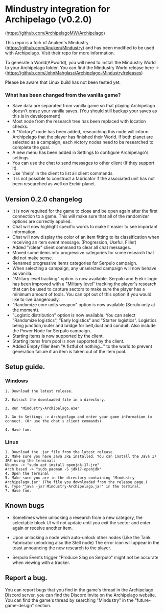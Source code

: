 # Mindustry integration for Archipelago (v0.2.0)
(https://github.com/ArchipelagoMW/Archipelago)

This repo is a fork of Anuken's Mindustry (https://github.com/Anuken/Mindustry) and has been modified to be used with Archipelago. Visit their repo for more information.

To generate a World(APworld), you will need to install the Mindustry World to your Archipelago folder. You can find the Mindustry World release here -> (https://github.com/JohnMahglass/Archipelago-Mindustry/releases)

Please be aware that Linux build has not been tested yet.

### What has been changed from the vanilla game?

- Save data are separated from vanilla game so that playing Archipelago doesn't erase your vanilla saves. (You should still backup your saves as this is in developement)
- Most node from the research tree has been replaced with location checks.
- A "Victory" node has been added, researching this node will inform Archipelago that the player has finished their World. If both planet are selected as a campaign, each victory nodes need to be researched to complete the goal.
- A new menu has been added in Settings to configure Archipelago's settings.
- You can use the chat to send messages to other client (If they support it).
- Use '/help' in the client to list all client commands.
- It is not possible to construct a fabricator if the associated unit has not been researched as well on Erekir planet.

## Version 0.2.0 changelog

- It is now required for the game to close and be open again after the first connection to a game. This will make sure that all of the randomizer options are correctly applied.
- Chat will now highlight specific words to make it easier to see important information.
- Chat will now display the color of an item fitting to its classification when receiving an item event message. (Progression, Useful, Filler)
- Added "/clear" client command to clear all chat messages.
- Moved some items into progressive categories for some research that did not make sense.
- Renamed progressive items categories for Serpulo campaign.
- When selecting a campaign, any unselected campaign will now behave as vanilla.
- "Military level tracking" option is now available. Serpulo and Erekir logic has been improved with a "Military level" tracking the player's research that can be used
  to capture sectors to make sure the player has a minimum amount of tools. You can opt out of this option if you would like to live dangerously.
- "Randomize core units weapon" option is now available (Serulo only at the moment).
- "Logistic distribution" option is now available. You can select "Randomize logistics", "Early logistics" and "Starter logistics". Logistics being junction,router and bridge
  for belt,duct and conduit. Also include the Power Node for Serpulo campaign.
- Starting items is now supported by the client.
- Starting items from pool is now supported by the client.
- Added Empty filler item "A fistful of nothing..." to the world to prevent generation failure if an item is taken out of the item pool.

## Setup guide.

### Windows
	1. Download the latest release.

	2. Extract the downloaded file in a directory.

	3. Run "Mindustry-Archipelago.exe"

	3. Go to Settings -> Archipelago and enter your game information to connect. (Or use the chat's client commands)

	4. Have fun.

### Linux
	1. Download the .jar file from the latest release.
    2. Make sure you have Java JRE installed. You can install the Java 17 JRE using the terminal:
    Ubuntu -> "sudo apt install openjdk-17-jre"
    Arch based -> "sudo pacman -S jdk17-openjdk"
    4. Open the terminal
    5. Make sure you are in the directory containing 'Mindustry-Archipelago.jar' (The file you downloaded from the release page.)
    6. Type "java -jar Mindustry-Archipelago.jar" in the terminal.
    7. Have fun.



## Known bugs

- Sometimes when unlocking a research from a new category, the selectable block UI will not update until you exit the sector and enter again or receive another item.

- Upon unlocking a node wich auto-unlock other nodes (Like the Tank Fabricator unlocking also the Stell node) The error icon will appear in the toast announcing the new research to the player.

- Serpulo Events trigger "Produce Slag on Serpulo" might not be accurate when viewing with a tracker.

## Report a bug.
You can report bugs that you find in the game's thread in the Archipelago Discord server, you can find the Discord invite on the Archipelago website. You can find the game's thread by searching "Mindustry" in the "future-game-design" section.